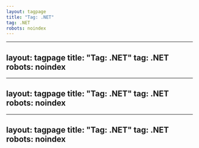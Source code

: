 ```yaml
---
layout: tagpage
title: "Tag: .NET"
tag: .NET
robots: noindex
---
```

---
layout: tagpage
title: "Tag: .NET"
tag: .NET
robots: noindex
---
---
layout: tagpage
title: "Tag: .NET"
tag: .NET
robots: noindex
---
---
layout: tagpage
title: "Tag: .NET"
tag: .NET
robots: noindex
---
